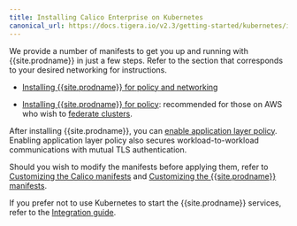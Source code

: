 ```yaml
---
title: Installing Calico Enterprise on Kubernetes
canonical_url: https://docs.tigera.io/v2.3/getting-started/kubernetes/installation/
---
```


We provide a number of manifests to get you up and running with {{site.prodname}} in
just a few steps. Refer to the section that corresponds to your desired networking
for instructions.

- [Installing {{site.prodname}} for policy and networking](calico)

- [Installing {{site.prodname}} for policy](other): recommended for those on AWS who wish to
  [federate clusters](../../../networking/federation/index).

After installing {{site.prodname}}, you can [enable application layer policy](app-layer-policy).
Enabling application layer policy also secures workload-to-workload communications with mutual
TLS authentication.

Should you wish to modify the manifests before applying them, refer to
[Customizing the Calico manifests](config-options) and
[Customizing the {{site.prodname}} manifests](hosted/cnx/cnx).

If you prefer not to use Kubernetes to start the {{site.prodname}} services, refer to the
[Integration guide](integration).
